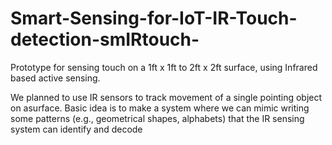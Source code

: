 # Smart-Sensing-for-IoT-IR-Touch-detection-smIRtouch-
Prototype for sensing touch on a 1ft x 1ft to 2ft x 2ft surface, using Infrared based active sensing.

We planned to use IR sensors to track movement of a single pointing object on asurface. Basic idea is to make a system where we can mimic writing some patterns (e.g., geometrical shapes, alphabets) that the IR sensing system can identify and decode
